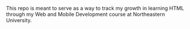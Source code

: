 This repo is meant to serve as a way to track my growth in learning HTML through my Web and Mobile Development course at Northeastern University.

